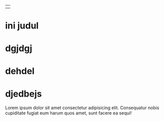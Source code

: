 <!DOCTYPE html>
<html lang="en">
<head>
    <link rel="stylesheet" href="style.css">
    <title>Belajar</title>
</head>
<body>
    <div>
        <table>
            <th></th>
            <tr></tr>
        </table>
        <h1 class="ini">ini judul</h1>
        <h1>dgjdgj</h1>
        <h1>dehdel</h1>
        <h1>djedbejs</h1> 
        <p>Lorem ipsum dolor sit amet consectetur adipisicing elit. Consequatur nobis cupiditate fugiat eum harum quos amet, sunt facere ea sequi!</p>
    </div>
</body>
</html>

